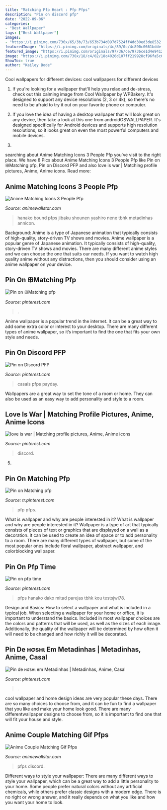 ```yaml
---
title: "Matching Pfp Heart : Pfp Pfps"
description: "Pin on discord pfp"
date: "2022-09-06"
categories:
- "Best Wallpaper"
tags: ["Best Wallpaper"]
images:
- "https://i.pinimg.com/736x/65/3b/73/653b734d097d7524ff4dd30ed3de8532.jpg"
featuredImage: "https://i.pinimg.com/originals/4c/89/0c/4c890c0661bddef4483d2b966807f57b.png"
featured_image: "https://i.pinimg.com/originals/97/36/ce/9736ce1d4e9412e2180a765aec7d6c6a.gif"
image: "https://i.pinimg.com/736x/18/c4/02/18c4026d107ff219928cf96fa5c64c9c.jpg"
ShowToc: true
author: "Kailey Bode"
---
```



Cool wallpapers for different devices:
cool wallpapers for different devices 

1. If you're looking for a wallpaper that'll help you relax and de-stress, check out this calming image from Cool Wallpaper by WPBakery. It's designed to support any device resolutions (2, 3 or 4k), so there's no need to be afraid to try it out on your favorite phone or computer.

2. If you love the idea of having a desktop wallpaper that will look great on any device, then take a look at this one from androidOSWALLPAPER. It's designed specifically for Android devices and supports high resolution resolutions, so it looks great on even the most powerful computers and mobile devices.

3.

	

		
searching about Anime Matching Icons 3 People Pfp you've visit to the right place. We have 8 Pics about Anime Matching Icons 3 People Pfp like Pin on ꕥMatching pfp, Pin on Discord PFP and also love is war | Matching profile pictures, Anime, Anime icons. Read more:
		
    
## Anime Matching Icons 3 People Pfp

<img loading=lazy src="https://i.pinimg.com/originals/4c/89/0c/4c890c0661bddef4483d2b966807f57b.png" onerror="this.onerror=null;this.src='https://tse3.mm.bing.net/th?id=OIP.piBCHXOHLKxTYs-Ienn1-wAAAA&amp;pid=15.1';" alt="Anime Matching Icons 3 People Pfp">

_Source: animewallstar.com_

>hanako bound pfps jibaku shounen yashiro nene tbhk metadinhas annicon. 

	

Background: Anime is a type of Japanese animation that typically consists of high-quality, story-driven TV shows and movies.
Anime wallpaper is a popular genre of Japanese animation. It typically consists of high-quality, story-driven TV shows and movies. There are many different anime styles and we can choose the one that suits our needs. If you want to watch high quality anime without any distractions, then you should consider using an anime wallpaper on your device.

    
## Pin On ꕥMatching Pfp

<img loading=lazy src="https://i.pinimg.com/736x/b0/30/95/b030950c47b794e011c3dc7f1dc6756a.jpg" onerror="this.onerror=null;this.src='https://tse3.mm.bing.net/th?id=OIP.xByRl8Q5xF42j9NJx8ZXawHaHa&amp;pid=15.1';" alt="Pin on ꕥMatching pfp">

_Source: pinterest.com_

>. 

	

Anime wallpaper is a popular trend in the internet. It can be a great way to add some extra color or interest to your desktop. There are many different types of anime wallpaper, so it’s important to find the one that fits your own style and needs.

    
## Pin On Discord PFP

<img loading=lazy src="https://i.pinimg.com/736x/43/3d/ba/433dbac16d7d2835a97494cebc611ea6.jpg" onerror="this.onerror=null;this.src='https://tse4.mm.bing.net/th?id=OIP.zOBPCSuiam-xLmf-49PkvAHaH2&amp;pid=15.1';" alt="Pin on Discord PFP">

_Source: pinterest.com_

>casais pfps payday. 

	

Wallpapers are a great way to set the tone of a room or home. They can also be used as an easy way to add personality and style to a room.

    
## Love Is War | Matching Profile Pictures, Anime, Anime Icons

<img loading=lazy src="https://i.pinimg.com/736x/8f/6f/a1/8f6fa13957c427fd30e8acd7925994af.jpg" onerror="this.onerror=null;this.src='https://tse3.mm.bing.net/th?id=OIP.o2eEDbKnuxDBzbnHrQJWHAHaHY&amp;pid=15.1';" alt="love is war | Matching profile pictures, Anime, Anime icons">

_Source: pinterest.com_

>discord. 

	

5.

    
## Pin On Matching Pfp

<img loading=lazy src="https://i.pinimg.com/736x/65/3b/73/653b734d097d7524ff4dd30ed3de8532.jpg" onerror="this.onerror=null;this.src='https://tse1.mm.bing.net/th?id=OIP.x2MBYDfSh_XIsQzyyfwplQAAAA&amp;pid=15.1';" alt="Pin on Matching pfp">

_Source: tr.pinterest.com_

>pfp pfps. 

	

What is wallpaper and why are people interested in it?
What is wallpaper and why are people interested in it?
Wallpaper is a type of art that typically consists of pieces of text or graphics that are displayed on a wall as a decoration. It can be used to create an idea of space or to add personality to a room. There are many different types of wallpaper, but some of the most popular ones include floral wallpaper, abstract wallpaper, and colorblocking wallpaper.

    
## Pin On Pfp Time

<img loading=lazy src="https://i.pinimg.com/736x/18/c4/02/18c4026d107ff219928cf96fa5c64c9c.jpg" onerror="this.onerror=null;this.src='https://tse1.mm.bing.net/th?id=OIP.yzosdcEY1Y2FT0DybMeq1wAAAA&amp;pid=15.1';" alt="Pin on pfp time">

_Source: pinterest.com_

>pfps hanako dako mitad parejas tbhk kou testsjwi78. 

	

Design and Basics: How to select a wallpaper and what is included in a typical job.
When selecting a wallpaper for your home or office, it is important to understand the basics. Included in most wallpaper choices are the colors and patterns that will be used, as well as the sizes of each image. Additionally, the quality of the wallpaper will be determined by how often it will need to be changed and how richly it will be decorated.

    
## Pin De нσѕнι Em Metadinhas | Metadinhas, Anime, Casal

<img loading=lazy src="https://i.pinimg.com/736x/ae/45/2a/ae452a28b66eb4911dbf26f4170c2f4f.jpg" onerror="this.onerror=null;this.src='https://tse3.mm.bing.net/th?id=OIP.4fNuwTmXvpJ0ijEYN29_zgHaHj&amp;pid=15.1';" alt="Pin de нσѕнι em Metadinhas | Metadinhas, Anime, Casal">

_Source: pinterest.com_

>. 

	

cool wallpaper and home design ideas are very popular these days. There are so many choices to choose from, and it can be fun to find a wallpaper that you like and make your home look good. There are many differentwallpaper designs to choose from, so it is important to find one that will fit your house and style.

    
## Anime Couple Matching Gif Pfps

<img loading=lazy src="https://i.pinimg.com/originals/97/36/ce/9736ce1d4e9412e2180a765aec7d6c6a.gif" onerror="this.onerror=null;this.src='https://tse2.mm.bing.net/th?id=OIP.eU1c4YUA0Qx_hKh-3PLadgAAAA&amp;pid=15.1';" alt="Anime Couple Matching Gif Pfps">

_Source: animewallstar.com_

>pfps discord. 

	

Different ways to style your wallpaper:
There are many different ways to style your wallpaper, which can be a great way to add a little personality to your home. Some people prefer natural colors without any artificial chemicals, while others prefer classic designs with a modern edge. There is no right or wrong answer, and it really depends on what you like and how you want your home to look.

